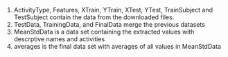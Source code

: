1. ActivityType, Features, XTrain, YTrain, XTest, YTest, TrainSubject and TestSubject contain the data from the downloaded files.
2. TestData, TrainingData, and FinalData merge the previous datasets
3. MeanStdData is a data set containing the extracted values with descrptive names and activities
4. averages is the final data set with averages of all values in MeanStdData
